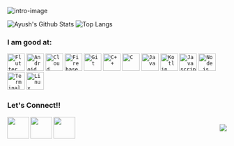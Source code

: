 <!-- ### Hi there 👋-->

![intro-image](https://github.com/jainayu/jainayu/blob/master/images/intro.jpeg)

![Ayush's Github Stats](https://github-readme-stats.vercel.app/api?username=jainayu&show_icons=true&bg_color=204886,3967A2,204886&title_color=091441&text_color=ffffff&icon_color=091441)
![Top Langs](https://github-readme-stats.vercel.app/api/top-langs/?username=jainayu)

### I am good at:
<code><img width="40px" src="https://img.icons8.com/color/2x/flutter.png" title="Flutter" /></code>
<code><img width="40px" src="https://img.icons8.com/fluent/96/android-os.png" title="Android Development"/></code>
<code><img width="40px" src="https://img.icons8.com/color/2x/cloud-firestore.png" title="Cloud Firestore"/></code>
<code><img width="40px" src="https://img.icons8.com/color/2x/firebase.png" title="Firebase"/></code></code>
<code><img width="40px" src="https://img.icons8.com/color/2x/git.png" title="Git"/></code>
<code><img width="40px" src="https://img.icons8.com/color/2x/c-plus-plus-logo.png" title="C++"/></code>
<code><img width="40px" src="https://img.icons8.com/color/2x/c-programming.png" title="C"/></code>
<code><img width="40px" src="https://img.icons8.com/color/2x/java-coffee-cup-logo.png" title="Java"/></code>
<code><img width="40px" src="https://img.icons8.com/color/2x/kotlin.png" title="Kotlin"/></code>
<code><img width="40px" src="https://img.icons8.com/color/2x/javascript.png" title="Javascript"/></code>
<code><img width="40px" src="https://img.icons8.com/color/2x/nodejs.png" title="Node.js"/></code>
<code><img width="40px" src="https://img.icons8.com/fluent/96/console.png" title="Terminal"/></code>
<code><img width="40px" src="https://img.icons8.com/color/2x/linux.png" title="Linux"/></code>

### Let's Connect!!

<a href="https://www.linkedin.com/in/ayush-jain-2401/">
  <img align="left" width="50px" src="https://img.icons8.com/plasticine/2x/linkedin.png" />
</a>
<a href="https://www.facebook.com/aayushjain.smart/">
  <img align="left" width="50px" src="https://img.icons8.com/plasticine/2x/facebook-new.png" />
</a>
<a href = "mailto: ayujain.728@gmail.com">
  <img align="left" width="50px" src="https://img.icons8.com/plasticine/2x/gmail.png" />
</a>
<br>
<img align="right" src="https://rushter.com/counter.svg">

<!--
**jainayu/jainayu** is a ✨ _special_ ✨ repository because its `README.md` (this file) appears on your GitHub profile.

Here are some ideas to get you started:

- 🔭 I’m currently working on ...
- 🌱 I’m currently learning ...
- 👯 I’m looking to collaborate on ...
- 🤔 I’m looking for help with ...
- 💬 Ask me about ...
- 😄 Pronouns: ...
- ⚡ Fun fact: ...
-->


